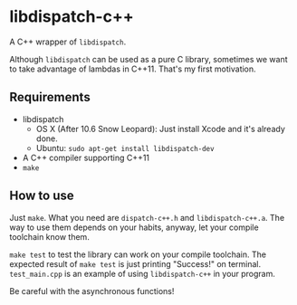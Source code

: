 # libdispatch-c++

A C++ wrapper of `libdispatch`.

Although `libdispatch` can be used as a pure C library, sometimes we want to take advantage of lambdas in C++11. That's my first motivation.

## Requirements

- libdispatch
    - OS X (After 10.6 Snow Leopard): Just install Xcode and it's already done.
    - Ubuntu: `sudo apt-get install libdispatch-dev`    
- A C++ compiler supporting C++11
- `make`

## How to use

Just `make`. What you need are `dispatch-c++.h` and `libdispatch-c++.a`. The way to use them depends on your habits, anyway, let your compile toolchain know them.

`make test` to test the library can work on your compile toolchain. The expected result of `make test` is just printing "Success!" on terminal. `test_main.cpp` is an example of using `libdispatch-c++` in your program.

Be careful with the asynchronous functions!
